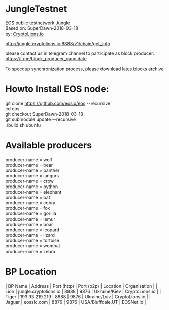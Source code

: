 # JungleTestnet
EOS public testnetwork Jungle   
Based on: SuperDawn-2018-03-18  
by: <a href="http://CryptoLions.io">CryptoLions.io</a>  

http://jungle.cryptolions.io:8888/v1/chain/get_info

please contact us in telegram channel to participate as block producer: https://t.me/block_producer_candidate

To speedup synchronization process, please download lates <a href="http://jungle.cryptolions.io:9898/blocks/jungleBlocks.tar.gz">blocks archive </a>

# Howto Install EOS node:  
  
git clone https://github.com/eosio/eos --recursive  
cd eos  
git checkout SuperDawn-2018-03-18  
git submodule update --recursive  
./build.sh ubuntu  

# Available producers
producer-name = wolf  
producer-name = bear  
producer-name = panther  
producer-name = langurs  
producer-name = crow  
producer-name = python  
producer-name = elephant  
producer-name = bat  
producer-name = cobra  
producer-name = fox  
producer-name = gorilla  
producer-name = lemur  
producer-name = boar  
producer-name = leopard  
producer-name = lizard  
producer-name = tortoise  
producer-name = wombat  
producer-name = zebra  

# BP Location
| BP Name | Address | Port (http) | Port (p2p) | Location | Organisation |
| Lion | jungle.cryptolions.io | 8888 | 9876 | Ukraine/Kiev | CryptoLions.io |
| Tiger | 193.93.219.219 | 8888 | 9876 | Ukraine/Lviv | CryptoLions.io |
| Jaguar | eosslc.com | 8876 | 9876 | USA/Bluffdale,UT | EOSNet.io |




